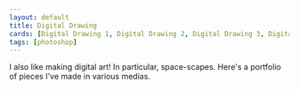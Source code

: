 ```yaml
---
layout: default
title: Digital Drawing
cards: [Digital Drawing 1, Digital Drawing 2, Digital Drawing 3, Digital Drawing 4, Digital Drawing 5]
tags: [photoshop]
---
```

I also like making digital art! In particular, space-scapes. Here's a portfolio of pieces I've made in various medias.
